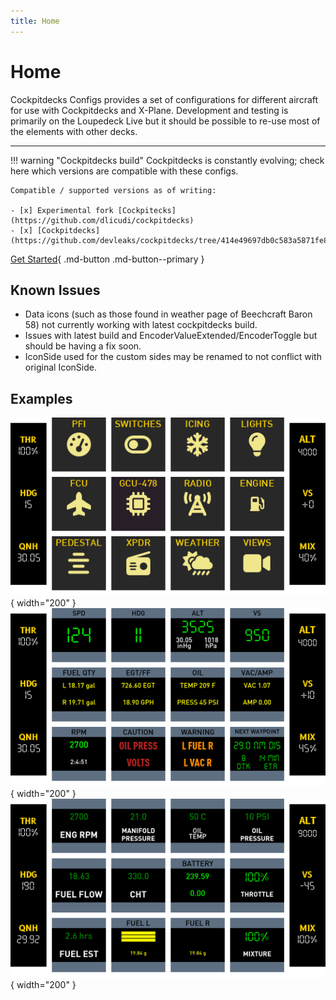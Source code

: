 ```yaml
---
title: Home
---
```


# Home

Cockpitdecks Configs provides a set of configurations for different aircraft for use with Cockpitdecks and X-Plane. Development and testing is primarily on the Loupedeck Live but it should be possible to re-use most of the elements with other decks.

---

!!! warning "Cockpitdecks build"
    Cockpitdecks is constantly evolving; check here which versions are compatible with these configs.

    Compatible / supported versions as of writing:

    - [x] Experimental fork [Cockpitecks](https://github.com/dlicudi/cockpitdecks)
    - [x] [Cockpitdecks](https://github.com/devleaks/cockpitdecks/tree/414e49697db0c583a5871fe84d9611005c86147b)


[Get Started](getting-started/installation.md){ .md-button .md-button--primary }

## Known Issues

- Data icons (such as those found in weather page of Beechcraft Baron 58) not currently working with latest cockpitdecks build.
- Issues with latest build and EncoderValueExtended/EncoderToggle but should be having a fix soon.
- IconSide used for the custom sides may be renamed to not conflict with original IconSide.

## Examples

![](./assets/images/cirrus-sr22/home.png){ width="200" }
![](./assets/images/cirrus-sr22/pfi.png){ width="200" }
![](./assets/images/cirrus-sr22/engine.png){ width="200" }



